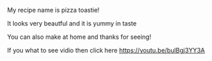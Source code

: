My recipe name is pizza toastie!

It looks very beautful and it is yummy in taste

You can also make at home and thanks for seeing!

If you what to see vidio then click here https://youtu.be/bulBgj3YY3A
